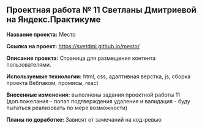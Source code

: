 ## Проектная работа № 11 Светланы Дмитриевой на Яндекс.Практикуме

**Название проекта:** Место

**Ссылка на проект:** https://svetdmi.github.io/mesto/

**Описание проекта:** Страница для размещения контента пользователями.

**Используемые технологии:** html, css, адаптивная верстка, js, сборка проекта Вебпаком, промисы, react

**Внесенные изменения:** выполнены задания проектной работы 11 (доп.пожелания - попап подтверждения удаления и валидация - буду пытаться реализовать по мере возможности)

**Планы по доработке:** Зависят от замечаний на код-ревью
